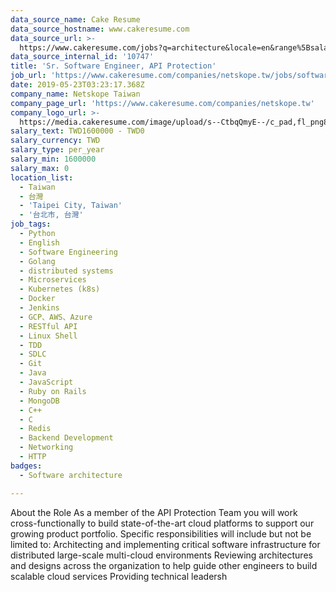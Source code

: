 ```yaml
---
data_source_name: Cake Resume
data_source_hostname: www.cakeresume.com
data_source_url: >-
  https://www.cakeresume.com/jobs?q=architecture&locale=en&range%5Bsalary_range%5D%5Bmin%5D=1000000&page=4
data_source_internal_id: '10747'
title: 'Sr. Software Engineer, API Protection'
job_url: 'https://www.cakeresume.com/companies/netskope.tw/jobs/software-engineer-53d2b5'
date: 2019-05-23T03:23:17.368Z
company_name: Netskope Taiwan
company_page_url: 'https://www.cakeresume.com/companies/netskope.tw'
company_logo_url: >-
  https://media.cakeresume.com/image/upload/s--CtbqQmyE--/c_pad,fl_png8,h_200,w_200/v1669011335/bfiv2ufqjlcsk4mixduc.png
salary_text: TWD1600000 - TWD0
salary_currency: TWD
salary_type: per_year
salary_min: 1600000
salary_max: 0
location_list:
  - Taiwan
  - 台灣
  - 'Taipei City, Taiwan'
  - '台北市, 台灣'
job_tags:
  - Python
  - English
  - Software Engineering
  - Golang
  - distributed systems
  - Microservices
  - Kubernetes (k8s)
  - Docker
  - Jenkins
  - GCP、AWS、Azure
  - RESTful API
  - Linux Shell
  - TDD
  - SDLC
  - Git
  - Java
  - JavaScript
  - Ruby on Rails
  - MongoDB
  - C++
  - C
  - Redis
  - Backend Development
  - Networking
  - HTTP
badges:
  - Software architecture

---
```


About the Role As a member of the API Protection Team you will work cross-functionally to build state-of-the-art cloud platforms to support our growing product portfolio. Specific responsibilities will include but not be limited to: Architecting and implementing critical software infrastructure for distributed large-scale multi-cloud environments Reviewing architectures and designs across the organization to help guide other engineers to build scalable cloud services Providing technical leadersh